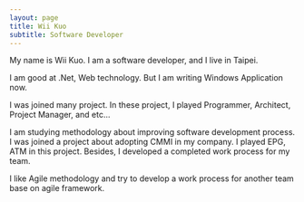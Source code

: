 ```yaml
---
layout: page
title: Wii Kuo
subtitle: Software Developer
---
```


My name is Wii Kuo. I am a software developer, and I live in Taipei.

I am good at .Net, Web technology. But I am writing Windows Application now.

I was joined many project.  In these project, I played Programmer, Architect, Project Manager, and etc... 

I am studying methodology about improving software development process. I was joined a project about adopting CMMI in my company. I played EPG, ATM in this project. Besides, I developed a completed work process for my team.

I like Agile methodology and try to develop a work process for another team base on agile framework.